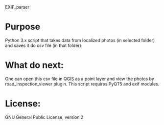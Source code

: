 EXIF_parser

# Purpose
Python 3.x script that takes data from localized photos (in selected folder) and saves it do csv file (in that folder).

# What do next:
One can open this csv file in QGIS as a point layer and view the photos by road_inspection_viewer plugin.
This script requires PyQT5 and exif modules.
 
# License:
GNU General Public License, version 2

